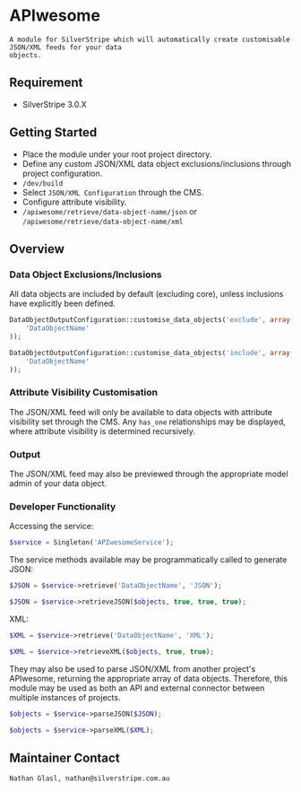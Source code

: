 # APIwesome

	A module for SilverStripe which will automatically create customisable JSON/XML feeds for your data
	objects.

## Requirement

* SilverStripe 3.0.X

## Getting Started

* Place the module under your root project directory.
* Define any custom JSON/XML data object exclusions/inclusions through project configuration.
* `/dev/build`
* Select `JSON/XML Configuration` through the CMS.
* Configure attribute visibility.
* `/apiwesome/retrieve/data-object-name/json` or `/apiwesome/retrieve/data-object-name/xml`

## Overview

### Data Object Exclusions/Inclusions

All data objects are included by default (excluding core), unless inclusions have explicitly been defined.

```php
DataObjectOutputConfiguration::customise_data_objects('exclude', array(
	'DataObjectName'
));
```

```php
DataObjectOutputConfiguration::customise_data_objects('include', array(
	'DataObjectName'
));
```

### Attribute Visibility Customisation

The JSON/XML feed will only be available to data objects with attribute visibility set through the CMS. Any `has_one` relationships may be displayed, where attribute visibility is determined recursively.

### Output

The JSON/XML feed may also be previewed through the appropriate model admin of your data object.

### Developer Functionality

Accessing the service:

```php
$service = Singleton('APIwesomeService');
```

The service methods available may be programmatically called to generate JSON:

```php
$JSON = $service->retrieve('DataObjectName', 'JSON');
```

```php
$JSON = $service->retrieveJSON($objects, true, true, true);
```

XML:

```php
$XML = $service->retrieve('DataObjectName', 'XML');
```

```php
$XML = $service->retrieveXML($objects, true, true);
```

They may also be used to parse JSON/XML from another project's APIwesome, returning the appropriate array of data objects. Therefore, this module may be used as both an API and external connector between multiple instances of projects.

```php
$objects = $service->parseJSON($JSON);
```

```php
$objects = $service->parseXML($XML);
```

## Maintainer Contact

	Nathan Glasl, nathan@silverstripe.com.au
